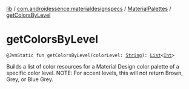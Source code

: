 [lib](../../index.md) / [com.androidessence.materialdesignspecs](../index.md) / [MaterialPalettes](index.md) / [getColorsByLevel](./get-colors-by-level.md)

# getColorsByLevel

`@JvmStatic fun getColorsByLevel(colorLevel: `[`String`](https://kotlinlang.org/api/latest/jvm/stdlib/kotlin/-string/index.html)`): `[`List`](https://kotlinlang.org/api/latest/jvm/stdlib/kotlin.collections/-list/index.html)`<`[`Int`](https://kotlinlang.org/api/latest/jvm/stdlib/kotlin/-int/index.html)`>`

Builds a list of color resources for a Material Design color palette of a specific color level.
NOTE: For accent levels, this will not return Brown, Grey, or Blue Grey.

